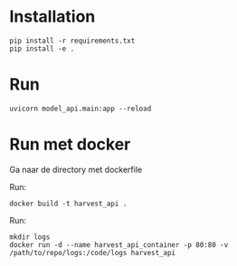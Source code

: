 # Installation

```commandline
pip install -r requirements.txt
pip install -e .
```

# Run

```commandline
uvicorn model_api.main:app --reload
```

# Run met docker
Ga naar de directory met dockerfile

Run:
```commandline
docker build -t harvest_api .
```

Run:
```commandline
mkdir logs
docker run -d --name harvest_api_container -p 80:80 -v /path/to/repo/logs:/code/logs harvest_api
```
